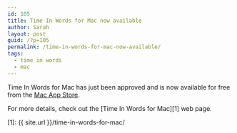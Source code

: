 ```yaml
---
id: 105
title: Time In Words for Mac now available
author: Sarah
layout: post
guid: /?p=105
permalink: /time-in-words-for-mac-now-available/
tags:
  - time in words
  - mac
---
```

Time In Words for Mac has just been approved and is now available for free from the <a href="http://itunes.apple.com/au/app/time-in-words/id509085586?mt=12" target="_blank">Mac App Store</a>.

For more details, check out the [Time In Words for Mac][1] web page.

 [1]: {{ site.url }}/time-in-words-for-mac/

